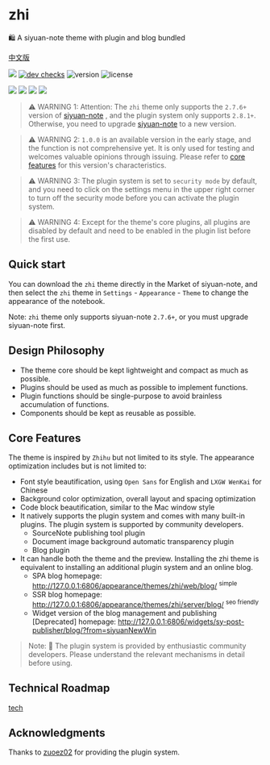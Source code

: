 # zhi

🛍️ A siyuan-note theme with plugin and blog bundled

[中文版](README_zh_CN.md)

[![](https://img.shields.io/badge/api-docs-green)](https://zhi.terwer.space)
[![dev checks](https://img.shields.io/github/checks-status/terwer/zhi/dev?label=build)](https://github.com/terwer/zhi/tree/dev)
![version](https://img.shields.io/github/release/terwer/zhi.svg?style=flat-square)
![license](https://img.shields.io/badge/license-GPL-blue.svg?style=popout-square)

[![](https://img.shields.io/badge/build-assets-green)](https://github.com/terwer/zhi)
[![](https://img.shields.io/badge/theme-source-red)](https://github.com/terwer/zhi/tree/dev/packages/zhi-mini)
[![](https://img.shields.io/badge/dynamic-blog-blue)](https://github.com/terwer/zhi/tree/dev/packages/zhi-blog)
[![](https://img.shields.io/badge/static-blog-purple)](https://github.com/terwer/zhi/tree/dev/packages/zhi-blog-astro)

> ⚠️ WARNING 1: Attention: The `zhi` theme only supports the `2.7.6+` version of [siyuan-note](https://github.com/siyuan-note/siyuan) , and the plugin system only supports `2.8.1+`. Otherwise, you need to upgrade [siyuan-note](https://github.com/siyuan-note/siyuan) to a new version.

> ⚠️ WARNING 2: `1.0.0` is an available version in the early stage, and the function is not comprehensive yet. It is only used for testing and welcomes valuable opinions through issuing. Please refer to [core features](#core-features) for this version's characteristics.

> ⚠️ WARNING 3: The plugin system is set to `security mode` by default, and you need to click on the settings menu in the upper right corner to turn off the security mode before you can activate the plugin system.

> ⚠️ WARNING 4: Except for the theme's core plugins, all plugins are disabled by default and need to be enabled in the plugin list before the first use.

## Quick start

You can download the `zhi` theme directly in the Market of siyuan-note, and then select the `zhi` theme
in `Settings` - `Appearance` - `Theme` to change the appearance of the notebook.

Note: `zhi` theme only supports siyuan-note `2.7.6+`, or you must upgrade siyuan-note first.

## Design Philosophy

-   The theme core should be kept lightweight and compact as much as possible.
-   Plugins should be used as much as possible to implement functions.
-   Plugin functions should be single-purpose to avoid brainless accumulation of functions.
-   Components should be kept as reusable as possible.

## Core Features

The theme is inspired by `Zhihu` but not limited to its style. The appearance optimization includes but is not limited
to:

-   Font style beautification, using `Open Sans` for English and `LXGW WenKai` for Chinese
-   Background color optimization, overall layout and spacing optimization
-   Code block beautification, similar to the Mac window style
-   It natively supports the plugin system and comes with many built-in plugins. The plugin system is supported by
    community developers.
    -   SourceNote publishing tool plugin
    -   Document image background automatic transparency plugin
    -   Blog plugin
-   It can handle both the theme and the preview. Installing the zhi theme is equivalent to installing an additional
    plugin system and an online blog.
    -   SPA blog homepage: http://127.0.0.1:6806/appearance/themes/zhi/web/blog/ <sup>simple</sup>
    -   SSR blog homepage: http://127.0.0.1:6806/appearance/themes/zhi/server/blog/ <sup>seo friendly</sup>
    -   Widget version of the blog management and publishing [Deprecated]
        homepage: http://127.0.0.1:6806/widgets/sy-post-publisher/blog/?from=siyuanNewWin

> Note: 🌹 The plugin system is provided by enthusiastic community developers. Please understand the relevant mechanisms in
> detail before using.

## Technical Roadmap

[tech](tech.md)

## Acknowledgments

Thanks to [zuoez02](https://github.com/zuoez02/siyuan-plugin-system) for providing the plugin system.